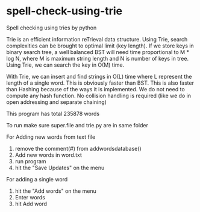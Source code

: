 # spell-check-using-trie
Spell checking using tries by python

Trie is an efficient information reTrieval data structure. Using Trie, search complexities can be brought to optimal limit (key length). If we store keys in binary search tree, a well balanced BST will need time proportional to M * log N, where M is maximum string length and N is number of keys in tree. Using Trie, we can search the key in O(M) time.

With Trie, we can insert and find strings in O(L) time where L represent the length of a single word. This is obviously faster than BST. This is also faster than Hashing because of the ways it is implemented. We do not need to compute any hash function. No collision handling is required (like we do in open addressing and separate chaining)

This program has total 235878 words

To run make sure super.file and trie.py are in same folder

For Adding new words from text file
  1. remove the comment(#) from addwordsdatabase()
  2. Add new words in word.txt
  3. run program
  4. hit the "Save Updates" on the menu
  
For adding a single word
  1. hit the "Add words" on the menu
  2. Enter words
  3. hit Add word

